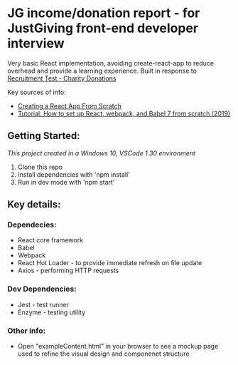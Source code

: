# JG income/donation report - for JustGiving front-end developer interview

Very basic React implementation, avoiding create-react-app to reduce overhead and provide a learning experience.
Built in response to [Recruitment Test - Charity Donations](https://github.com/JustGiving/recruitment-test-donations)

Key sources of info:

- [Creating a React App From Scratch](https://blog.usejournal.com/creating-a-react-app-from-scratch-f3c693b84658)
- [Tutorial: How to set up React, webpack, and Babel 7 from scratch (2019)](https://www.valentinog.com/blog/react-webpack-babel/)

## Getting Started:

_This project created in a Windows 10, VSCode 1.30 environment_

1. Clone this repo
2. Install dependencies with 'npm install'
3. Run in dev mode with 'npm start'

## Key details:

### Dependecies:

- React core framework
- Babel
- Webpack
- React Hot Loader - to provide immediate refresh on file update
- Axios - performing HTTP requests

### Dev Dependencies:

- Jest - test runner
- Enzyme - testing utility

### Other info:

- Open "exampleContent.html" in your browser to see a mockup page used to refine the visual design and componenet structure
